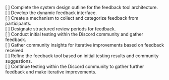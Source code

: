 [ ] Complete the system design outline for the feedback tool architecture.  
[ ] Develop the dynamic feedback interface.  
[ ] Create a mechanism to collect and categorize feedback from participants.  
[ ] Designate structured review periods for feedback.  
[ ] Conduct initial testing within the Discord community and gather feedback.  
[ ] Gather community insights for iterative improvements based on feedback received.  
[ ] Refine the feedback tool based on initial testing results and community suggestions.  
[ ] Continue testing within the Discord community to gather further feedback and make iterative improvements.